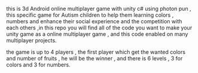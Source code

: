 this is 3d Android online multiplayer game with unity c# using photon pun , 
this specific game for Autism children to help them learning colors , numbers and enhance their social experience and the competition with each others ,in this repo you will find all of the code you want to make your unity game as a online multiplayer game , 
and this code enabled on many multiplayer projects.



the game is up to 4 players , the first player which get the wanted colors and number of fruits , he will be the winner , and there is 6 levels , 3 for colors
and 3 for numbers.
